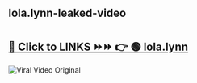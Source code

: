 
 ## lola.lynn-leaked-video 

# <h2><a href="https://clipsfans.com/lola.lynn&ref=git">🔗 Click to LINKS ⏩⏩ 👉 🟢 lola.lynn </a></h2>

<a href="https://clipsfans.com/lola.lynn&ref=git" rel="nofollow" data-target="animated-image.originalLink"><img src="https://i.ibb.co.com/xMMVF88/686577567.gif" alt="Viral Video Original" style="max-width: 100%; display: inline-block;" data-target="animated-image.originalImage"></a>
